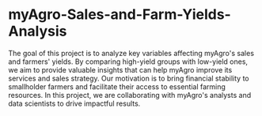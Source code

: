# myAgro-Sales-and-Farm-Yields-Analysis
The goal of this project is to analyze key variables affecting myAgro's sales and farmers' yields. By comparing high-yield groups with low-yield ones, we aim to provide valuable insights that can help myAgro improve its services and sales strategy. Our motivation is to bring financial stability to smallholder farmers and facilitate their access to essential farming resources. In this project, we are collaborating with myAgro's analysts and data scientists to drive impactful results. 
